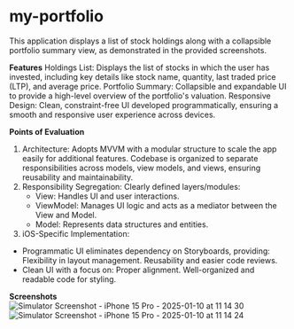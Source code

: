 # my-portfolio

This application displays a list of stock holdings along with a collapsible portfolio summary view, as demonstrated in the provided screenshots.

**Features**
Holdings List: Displays the list of stocks in which the user has invested, including key details like stock name, quantity, last traded price (LTP), and average price.
Portfolio Summary: Collapsible and expandable UI to provide a high-level overview of the portfolio's valuation.
Responsive Design: Clean, constraint-free UI developed programmatically, ensuring a smooth and responsive user experience across devices.

**Points of Evaluation**
1. Architecture:
   Adopts MVVM with a modular structure to scale the app easily for additional features.
   Codebase is organized to separate responsibilities across models, view models, and views, ensuring reusability and maintainability.
3. Responsibility Segregation: Clearly defined layers/modules:
    - View: Handles UI and user interactions.
    - ViewModel: Manages UI logic and acts as a mediator between the View and Model.
    - Model: Represents data structures and entities.
4. iOS-Specific Implementation:
  - Programmatic UI eliminates dependency on Storyboards, providing:
      Flexibility in layout management.
      Reusability and easier code reviews.
  - Clean UI with a focus on:
      Proper alignment.
      Well-organized and readable code for styling.

**Screenshots**
![Simulator Screenshot - iPhone 15 Pro - 2025-01-10 at 11 14 30](https://github.com/user-attachments/assets/ff3c41ff-7ea5-4dfe-857c-2bec630004c3)
![Simulator Screenshot - iPhone 15 Pro - 2025-01-10 at 11 14 24](https://github.com/user-attachments/assets/e08115c2-bb36-4526-8c87-8c0ce28cec12)
